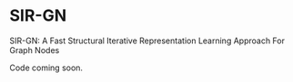 # SIR-GN
SIR-GN: A Fast Structural Iterative Representation Learning Approach For Graph Nodes

Code coming soon.
